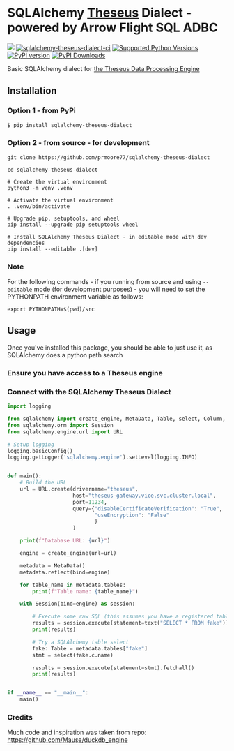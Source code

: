 # SQLAlchemy [Theseus]((https://voltrondata.com/theseus.html)) Dialect - powered by Arrow Flight SQL ADBC 

[<img src="https://img.shields.io/badge/GitHub-prmoore77%2Fsqlalchemy--theseus--dialect-blue.svg?logo=Github">](https://github.com/prmoore77/sqlalchemy-theseus-dialect)
[![sqlalchemy-theseus-dialect-ci](https://github.com/prmoore77/sqlalchemy-theseus-dialect/actions/workflows/ci.yml/badge.svg)](https://github.com/prmoore77/sqlalchemy-theseus-dialect/actions/workflows/ci.yml)
[![Supported Python Versions](https://img.shields.io/pypi/pyversions/sqlalchemy--theseus--dialect)](https://pypi.org/project/sqlalchemy-theseus-dialect/)
[![PyPI version](https://badge.fury.io/py/sqlalchemy-theseus-dialect.svg)](https://badge.fury.io/py/sqlalchemy-theseus-dialect)
[![PyPI Downloads](https://img.shields.io/pypi/dm/sqlalchemy--flight--sql--adbc--dialect.svg)](https://pypi.org/project/sqlalchemy-theseus-dialect/)

Basic SQLAlchemy dialect for [the Theseus Data Processing Engine](https://voltrondata.com/theseus.html)

## Installation

### Option 1 - from PyPi
```sh
$ pip install sqlalchemy-theseus-dialect
```

### Option 2 - from source - for development
```shell
git clone https://github.com/prmoore77/sqlalchemy-theseus-dialect

cd sqlalchemy-theseus-dialect

# Create the virtual environment
python3 -m venv .venv

# Activate the virtual environment
. .venv/bin/activate

# Upgrade pip, setuptools, and wheel
pip install --upgrade pip setuptools wheel

# Install SQLAlchemy Theseus Dialect - in editable mode with dev dependencies
pip install --editable .[dev]
```

### Note
For the following commands - if you running from source and using `--editable` mode (for development purposes) - you will need to set the PYTHONPATH environment variable as follows:
```shell
export PYTHONPATH=$(pwd)/src
```

## Usage

Once you've installed this package, you should be able to just use it, as SQLAlchemy does a python path search

### Ensure you have access to a Theseus engine

### Connect with the SQLAlchemy Theseus Dialect
```python
import logging

from sqlalchemy import create_engine, MetaData, Table, select, Column, text, Integer, String, Sequence
from sqlalchemy.orm import Session
from sqlalchemy.engine.url import URL

# Setup logging
logging.basicConfig()
logging.getLogger('sqlalchemy.engine').setLevel(logging.INFO)


def main():
    # Build the URL
    url = URL.create(drivername="theseus",
                     host="theseus-gateway.vice.svc.cluster.local",
                     port=11234,
                     query={"disableCertificateVerification": "True",
                            "useEncryption": "False"
                            }
                     )

    print(f"Database URL: {url}")

    engine = create_engine(url=url)

    metadata = MetaData()
    metadata.reflect(bind=engine)

    for table_name in metadata.tables:
        print(f"Table name: {table_name}")

    with Session(bind=engine) as session:

        # Execute some raw SQL (this assumes you have a registered table called: "fake")
        results = session.execute(statement=text("SELECT * FROM fake")).fetchall()
        print(results)

        # Try a SQLAlchemy table select
        fake: Table = metadata.tables["fake"]
        stmt = select(fake.c.name)

        results = session.execute(statement=stmt).fetchall()
        print(results)


if __name__ == "__main__":
    main()
```

### Credits
Much code and inspiration was taken from repo: https://github.com/Mause/duckdb_engine
